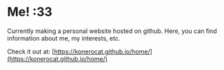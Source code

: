 # Me! :33

Currently making a personal website hosted on github.
Here, you can find information about me, my interests, etc.


Check it out at: [https://konerocat.github.io/home/](https://konerocat.github.io/home/)
